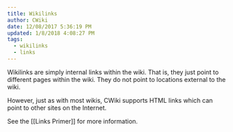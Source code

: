 ```yaml
---
title: Wikilinks
author: CWiki
date: 12/08/2017 5:36:19 PM 
updated: 1/8/2018 4:08:27 PM 
tags:
  - wikilinks
  - links
---
```


Wikilinks are simply internal links within the wiki. That is, they just point to different pages within the wiki. They do not point to locations external to the wiki.

However, just as with most wikis, CWiki supports HTML links which can point to other sites on the Internet.

See the [[Links Primer]] for more information.